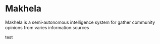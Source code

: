 # Makhela
Makhela is a semi-autonomous intelligence system for gather community opinions from varies information sources  

test
